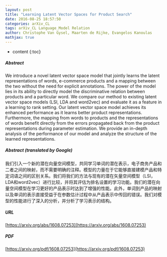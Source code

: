 ```yaml
---
layout: post
title: "Learning Latent Vector Spaces for Product Search"
date: 2016-08-25 18:57:50
categories: arXiv_CL
tags: arXiv_CL Language_Model Relation
author: Christophe Van Gysel, Maarten de Rijke, Evangelos Kanoulas
mathjax: true
---
```


* content
{:toc}

##### Abstract
We introduce a novel latent vector space model that jointly learns the latent representations of words, e-commerce products and a mapping between the two without the need for explicit annotations. The power of the model lies in its ability to directly model the discriminative relation between products and a particular word. We compare our method to existing latent vector space models (LSI, LDA and word2vec) and evaluate it as a feature in a learning to rank setting. Our latent vector space model achieves its enhanced performance as it learns better product representations. Furthermore, the mapping from words to products and the representations of words benefit directly from the errors propagated back from the product representations during parameter estimation. We provide an in-depth analysis of the performance of our model and analyze the structure of the learned representations.

##### Abstract (translated by Google)
我们引入一个新的潜在向量空间模型，共同学习单词的潜在表示，电子商务产品和二者之间的映射，而不需要明确的注释。模型的力量在于它能够直接建模产品和特定词语之间的区别关系。我们将我们的方法与现有的潜在矢量空间模型（LSI，LDA和word2vec）进行比较，并将其评估为排名设置的学习功能。我们的潜在向量空间模型在学习更好的产品表示时达到了增强的性能。此外，单词到产品的映射以及单词的表示直接受益于在参数估计过程中从产品表示中传回的错误。我们对模型的性能进行了深入的分析，并分析了学习表示的结构。

##### URL
[https://arxiv.org/abs/1608.07253](https://arxiv.org/abs/1608.07253)

##### PDF
[https://arxiv.org/pdf/1608.07253](https://arxiv.org/pdf/1608.07253)

